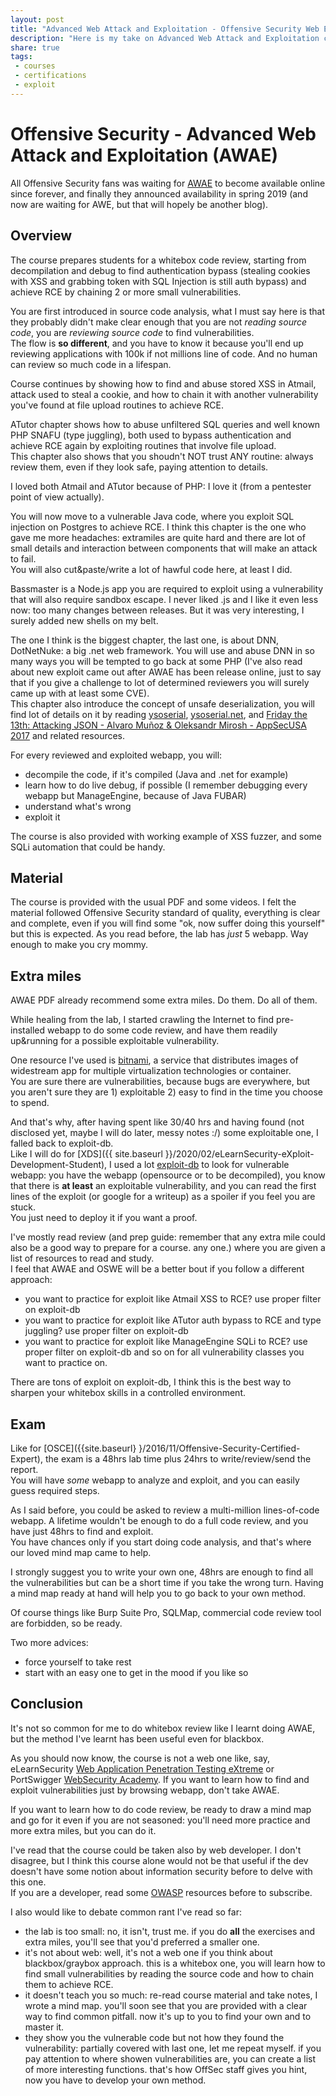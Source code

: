 ```yaml
---
layout: post
title: "Advanced Web Attack and Exploitation - Offensive Security Web Expert"
description: "Here is my take on Advanced Web Attack and Exploitation course and relative exam for Offensive Security Web Expert""
share: true
tags:
 - courses
 - certifications
 - exploit
---
```


# Offensive Security - Advanced Web Attack and Exploitation (AWAE)

All Offensive Security fans was waiting for [AWAE](https://www.offensive-security.com/awae-oswe/) to become available online since forever, and finally they announced availability in spring 2019 (and now are waiting for AWE, but that will hopely be another blog).

## Overview

The course prepares students for a whitebox code review, starting from decompilation and debug to find authentication bypass (stealing cookies with XSS and grabbing token with SQL Injection is still auth bypass) and achieve RCE by chaining 2 or more small vulnerabilities.

You are first introduced in source code analysis, what I must say here is that they probably didn't make clear enough that you are not *reading source code*, you are *reviewing source code* to find vulnerabilities.  
The flow is **so different**, and you have to know it because you'll end up reviewing applications with 100k if not millions line of code. And no human can review so much code in a lifespan.

Course continues by showing how to find and abuse stored XSS in Atmail, attack used to steal a cookie, and how to chain it with another vulnerability you've found at file upload routines to achieve RCE.

ATutor chapter shows how to abuse unfiltered SQL queries and well known PHP SNAFU (type juggling), both used to bypass authentication and achieve RCE again by exploiting routines that involve file upload.  
This chapter also shows that you shoudn't NOT trust ANY routine: always review them, even if they look safe, paying attention to details.

I loved both Atmail and ATutor because of PHP: I love it (from a pentester point of view actually).

You will now move to a vulnerable Java code, where you exploit SQL injection on Postgres to achieve RCE. I think this chapter is the one who gave me more headaches: extramiles are quite hard and there are lot of small details and interaction between components that will make an attack to fail.  
You will also cut&paste/write a lot of hawful code here, at least I did.

Bassmaster is a Node.js app you are required to exploit using a vulnerability that will also require sandbox escape. I never liked .js and I like it even less now: too many changes between releases. But it was very interesting, I surely added new shells on my belt.

The one I think is the biggest chapter, the last one, is about DNN, DotNetNuke: a big .net web framework. You will use and abuse DNN in so many ways you will be tempted to go back at some PHP (I've also read about new exploit came out after AWAE has been release online, just to say that if you give a challenge to lot of determined reviewers you will surely came up with at least some CVE).  
This chapter also introduce the concept of unsafe deserialization, you will find lot of details on it by reading [ysoserial](https://github.com/frohoff/ysoserial), [ysoserial.net](https://github.com/pwntester/ysoserial.net), and [Friday the 13th: Attacking JSON - Alvaro Muñoz & Oleksandr Mirosh - AppSecUSA 2017](https://www.youtube.com/watch?v=NqHsaVhlxAQ) and related resources.

For every reviewed and exploited webapp, you will:
* decompile the code, if it's compiled (Java and .net for example)
* learn how to do live debug, if possible (I remember debugging every webapp but ManageEngine, because of Java FUBAR)
* understand what's wrong
* exploit it

The course is also provided with working example of XSS fuzzer, and some SQLi automation that could be handy.

## Material

The course is provided with the usual PDF and some videos. I felt the material followed Offensive Security standard of quality, everything is clear and complete, even if you will find some "ok, now suffer doing this yourself" but this is expected.
As you read before, the lab has *just* 5 webapp. Way enough to make you cry mommy.

## Extra miles

AWAE PDF already recommend some extra miles. Do them. Do all of them.

While healing from the lab, I started crawling the Internet to find pre-installed webapp to do some code review, and have them readily up&running for a possible exploitable vulnerability.

One resource I've used is [bitnami](https://bitnami.com/stacks), a service that distributes images of widestream app for multiple virtualization technologies or container.  
You are sure there are vulnerabilities, because bugs are everywhere, but you aren't sure they are 1) exploitable 2) easy to find in the time you choose to spend.

And that's why, after having spent like 30/40 hrs and having found (not disclosed yet, maybe I will do later, messy notes :/) some exploitable one, I falled back to exploit-db.  
Like I will do for [XDS]({{ site.baseurl }}/2020/02/eLearnSecurity-eXploit-Development-Student), I used a lot [exploit-db](https://www.exploit-db.com/) to look for vulnerable webapp: you have the webapp (opensource or to be decompiled), you know that there is **at least** an exploitable vulnerability, and you can read the first lines of the exploit (or google for a writeup) as a spoiler if you feel you are stuck.  
You just need to deploy it if you want a proof.

I've mostly read review (and prep guide: remember that any extra mile could also be a good way to prepare for a course. any one.) where you are given a list of resources to read and study.  
I feel that AWAE and OSWE will be a better bout if you follow a different approach:
* you want to practice for exploit like Atmail XSS to RCE? use proper filter on exploit-db
* you want to practice for exploit like ATutor auth bypass to RCE and type juggling? use proper filter on exploit-db
* you want to practice for exploit like ManageEngine SQLi to RCE? use proper filter on exploit-db
and so on for all vulnerability classes you want to practice on.

There are tons of exploit on exploit-db, I think this is the best way to sharpen your whitebox skills in a controlled environment.

## Exam

Like for [OSCE]({{site.baseurl} }/2016/11/Offensive-Security-Certified-Expert), the exam is a 48hrs lab time plus 24hrs to write/review/send the report.  
You will have *some* webapp to analyze and exploit, and you can easily guess required steps.

As I said before, you could be asked to review a multi-million lines-of-code webapp. A lifetime wouldn't be enough to do a full code review, and you have just 48hrs to find and exploit.  
You have chances only if you start doing code analysis, and that's where our loved mind map came to help.

I strongly suggest you to write your own one, 48hrs are enough to find all the vulnerabilities but can be a short time if you take the wrong turn. Having a mind map ready at hand will help you to go back to your own method.

Of course things like Burp Suite Pro, SQLMap, commercial code review tool are forbidden, so be ready.


Two more advices:
* force yourself to take rest
* start with an easy one to get in the mood if you like so


## Conclusion

It's not so common for me to do whitebox review like I learnt doing AWAE, but the method I've learnt has been useful even for blackbox.

As you should now know, the course is not a web one like, say, eLearnSecurity [Web Application Penetration Testing eXtreme](https://www.elearnsecurity.com/course/web_application_penetration_testing_extreme/) or PortSwigger [WebSecurity Academy](https://portswigger.net/web-security). If you want to learn how to find and exploit vulnerabilities just by browsing webapp, don't take AWAE.

If you want to learn how to do code review, be ready to draw a mind map and go for it even if you are not seasoned: you'll need more practice and more extra miles, but you can do it.

I've read that the course could be taken also by web developer. I don't disagree, but I think this course alone would not be that useful if the dev doesn't have some notion about information security before to delve with this one.  
If you are a developer, read some [OWASP](https://owasp.org/) resources before to subscribe.

I also would like to debate common rant I've read so far:
* the lab is too small: no, it isn't, trust me. if you do **all** the exercises and extra miles, you'll see that you'd preferred a smaller one.
* it's not about web: well, it's not a web one if you think about blackbox/graybox approach. this is a whitebox one, you will learn how to find small vulnerabilities by reading the source code and how to chain them to achieve RCE.
* it doesn't teach you so much: re-read course material and take notes, I wrote a mind map. you'll soon see that you are provided with a clear way to find common pitfall. now it's up to you to find your own and to master it.
* they show you the vulnerable code but not how they found the vulnerability: partially covered with last one, let me repeat myself. if you pay attention to where showen vulnerabilities are, you can create a list of more interesting functions. that's how OffSec staff gives you hint, now you have to develop your own method.
